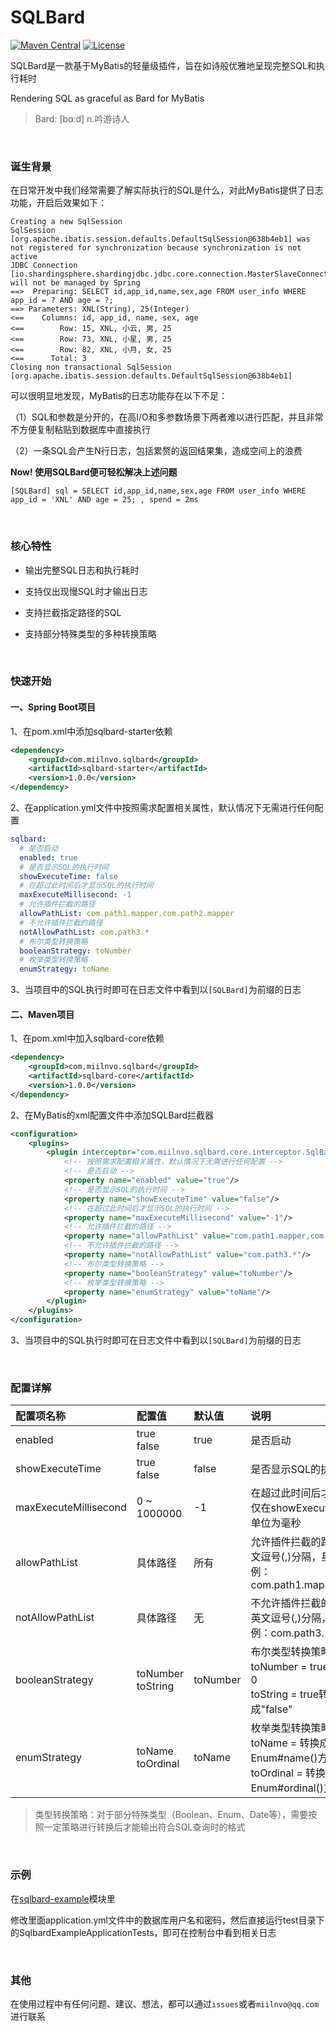 # SQLBard

[![Maven Central](https://img.shields.io/badge/Maven%20Central-v1.0.0-0077CC.svg)](https://maven-badges.herokuapp.com/maven-central/com.miilnvo.sqlbard/sqlbard)
[![License](https://img.shields.io/badge/License-Apache%202.0-339966.svg)](https://www.apache.org/licenses/LICENSE-2.0.html)

SQLBard是一款基于MyBatis的轻量级插件，旨在如诗般优雅地呈现完整SQL和执行耗时

Rendering SQL as graceful as Bard for MyBatis

> Bard: [bɑːd] n.吟游诗人

<br/>

### 诞生背景

在日常开发中我们经常需要了解实际执行的SQL是什么，对此MyBatis提供了日志功能，开启后效果如下：

```text
Creating a new SqlSession
SqlSession [org.apache.ibatis.session.defaults.DefaultSqlSession@638b4eb1] was not registered for synchronization because synchronization is not active
JDBC Connection [io.shardingsphere.shardingjdbc.jdbc.core.connection.MasterSlaveConnection@10d2d4c3] will not be managed by Spring
==>  Preparing: SELECT id,app_id,name,sex,age FROM user_info WHERE app_id = ? AND age = ?;
==> Parameters: XNL(String), 25(Integer)
<==    Columns: id, app_id, name, sex, age
<==        Row: 15, XNL, 小云, 男, 25
<==        Row: 73, XNL, 小星, 男, 25
<==        Row: 82, XNL, 小月, 女, 25
<==      Total: 3
Closing non transactional SqlSession [org.apache.ibatis.session.defaults.DefaultSqlSession@638b4eb1]
```

可以很明显地发现，MyBatis的日志功能存在以下不足：

（1）SQL和参数是分开的，在高I/O和多参数场景下两者难以进行匹配，并且非常不方便复制粘贴到数据库中直接执行

（2）一条SQL会产生N行日志，包括累赘的返回结果集，造成空间上的浪费

**Now! 使用SQLBard便可轻松解决上述问题**

```text
[SQLBard] sql = SELECT id,app_id,name,sex,age FROM user_info WHERE app_id = 'XNL' AND age = 25; , spend = 2ms 
```

<br/>

### 核心特性

* 输出完整SQL日志和执行耗时

* 支持仅出现慢SQL时才输出日志

* 支持拦截指定路径的SQL

* 支持部分特殊类型的多种转换策略

<br/>

### 快速开始

#### 一、Spring Boot项目

1、在pom.xml中添加sqlbard-starter依赖

```xml
<dependency>
    <groupId>com.miilnvo.sqlbard</groupId>
    <artifactId>sqlbard-starter</artifactId>
    <version>1.0.0</version>
</dependency>
```

2、在application.yml文件中按照需求配置相关属性，默认情况下无需进行任何配置

```yaml
sqlbard:
  # 是否启动
  enabled: true
  # 是否显示SQL的执行时间
  showExecuteTime: false
  # 在超过此时间后才显示SQL的执行时间
  maxExecuteMillisecond: -1
  # 允许插件拦截的路径
  allowPathList: com.path1.mapper,com.path2.mapper
  # 不允许插件拦截的路径
  notAllowPathList: com.path3.*
  # 布尔类型转换策略
  booleanStrategy: toNumber
  # 枚举类型转换策略
  enumStrategy: toName
```

3、当项目中的SQL执行时即可在日志文件中看到以`[SQLBard]`为前缀的日志

#### 二、Maven项目

1、在pom.xml中加入sqlbard-core依赖

```xml
<dependency>
    <groupId>com.miilnvo.sqlbard</groupId>
    <artifactId>sqlbard-core</artifactId>
    <version>1.0.0</version>
</dependency>
```

2、在MyBatis的xml配置文件中添加SQLBard拦截器

```xml
<configuration>
    <plugins>
        <plugin interceptor="com.miilnvo.sqlbard.core.interceptor.SqlBardInterceptor">
            <!-- 按照需求配置相关属性，默认情况下无需进行任何配置 -->
            <!-- 是否启动 -->
            <property name="enabled" value="true"/>
            <!-- 是否显示SQL的执行时间 -->
            <property name="showExecuteTime" value="false"/>
            <!-- 在超过此时间后才显示SQL的执行时间 -->
            <property name="maxExecuteMillisecond" value="-1"/>
            <!-- 允许插件拦截的路径 -->
            <property name="allowPathList" value="com.path1.mapper,com.path2.mapper"/>
            <!-- 不允许插件拦截的路径 -->
            <property name="notAllowPathList" value="com.path3.*"/>
            <!-- 布尔类型转换策略 -->
            <property name="booleanStrategy" value="toNumber"/>
            <!-- 枚举类型转换策略 -->
            <property name="enumStrategy" value="toName"/>
        </plugin>
    </plugins>
</configuration>
```

3、当项目中的SQL执行时即可在日志文件中看到以`[SQLBard]`为前缀的日志

<br/>

### 配置详解

| 配置项名称            | 配置值                | 默认值   | 说明                                                         |
| :-------------------- | :-------------------- | :------- | :----------------------------------------------------------- |
| enabled               | true<br/>false        | true     | 是否启动                                                     |
| showExecuteTime       | true<br/>false        | false    | 是否显示SQL的执行时间                                        |
| maxExecuteMillisecond | 0 ~ 1000000           | -1       | 在超过此时间后才显示SQL的执行时间，仅在showExecuteTime为true时有效，单位为毫秒 |
| allowPathList         | 具体路径              | 所有     | 允许插件拦截的路径，多个路径之间用英文逗号(,)分隔，星号(*)表示全匹配<br/>例：com.path1.mapper,com.path2.mapper |
| notAllowPathList      | 具体路径              | 无       | 不允许插件拦截的路径，多个路径之间用英文逗号(,)分隔，星号(*)表示全匹配<br/>例：com.path3.\* |
| booleanStrategy       | toNumber<br/>toString | toNumber | 布尔类型转换策略：<br/>toNumber = true转换成1，false转换成0<br/>toString = true转换成"true"，false转换成"false" |
| enumStrategy          | toName<br/>toOrdinal  | toName   | 枚举类型转换策略：<br/>toName = 转换成枚举值的名称，即Enum#name()方法的值<br/>toOrdinal = 转换成枚举值的下标，即Enum#ordinal()方法的值 |

> 类型转换策略：对于部分特殊类型（Boolean、Enum、Date等），需要按照一定策略进行转换后才能输出符合SQL查询时的格式

<br/>

### 示例

在[sqlbard-example](https://github.com/MiilnVo/sqlbard/tree/master/example)模块里

修改里面application.yml文件中的数据库用户名和密码，然后直接运行test目录下的SqlbardExampleApplicationTests，即可在控制台中看到相关日志

<br/>

### 其他

在使用过程中有任何问题、建议、想法，都可以通过`issues`或者`miilnvo@qq.com`进行联系

<br/>
